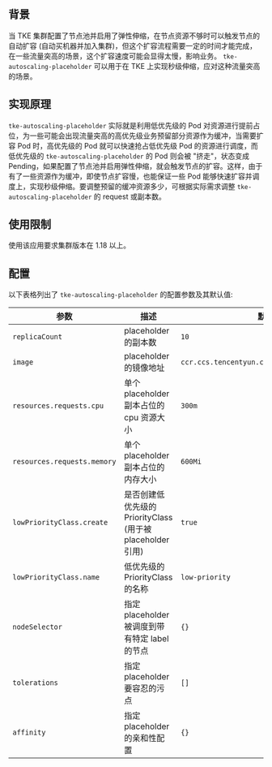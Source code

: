 ## 背景

当 TKE 集群配置了节点池并启用了弹性伸缩，在节点资源不够时可以触发节点的自动扩容 (自动买机器并加入集群)，但这个扩容流程需要一定的时间才能完成，在一些流量突高的场景，这个扩容速度可能会显得太慢，影响业务。 `tke-autoscaling-placeholder` 可以用于在 TKE 上实现秒级伸缩，应对这种流量突高的场景。

## 实现原理

`tke-autoscaling-placeholder` 实际就是利用低优先级的 Pod 对资源进行提前占位，为一些可能会出现流量突高的高优先级业务预留部分资源作为缓冲，当需要扩容 Pod 时，高优先级的 Pod 就可以快速抢占低优先级 Pod 的资源进行调度，而低优先级的 `tke-autoscaling-placeholder` 的 Pod 则会被 "挤走"，状态变成 Pending，如果配置了节点池并启用弹性伸缩，就会触发节点的扩容。这样，由于有了一些资源作为缓冲，即使节点扩容慢，也能保证一些 Pod 能够快速扩容并调度上，实现秒级伸缩。要调整预留的缓冲资源多少，可根据实际需求调整 `tke-autoscaling-placeholder` 的 request 或副本数。

## 使用限制

使用该应用要求集群版本在 1.18 以上。

## 配置

以下表格列出了 `tke-autoscaling-placeholder` 的配置参数及其默认值:

| 参数                        | 描述                                                       | 默认值                                        |
|-----------------------------|------------------------------------------------------------|-----------------------------------------------|
| `replicaCount`              | placeholder 的副本数                                       | `10`                                          |
| `image`                     | placeholder 的镜像地址                                     | `ccr.ccs.tencentyun.com/library/pause:latest` |
| `resources.requests.cpu`    | 单个 placeholder 副本占位的 cpu 资源大小                   | `300m`                                        |
| `resources.requests.memory` | 单个 placeholder 副本占位的内存大小                        | `600Mi`                                       |
| `lowPriorityClass.create`   | 是否创建低优先级的 PriorityClass (用于被 placeholder 引用) | `true`                                        |
| `lowPriorityClass.name`     | 低优先级的 PriorityClass 的名称                            | `low-priority`                                |
| `nodeSelector`              | 指定 placeholder 被调度到带有特定 label 的节点             | `{}`                                          |
| `tolerations`               | 指定 placeholder 要容忍的污点                              | `[]`                                          |
| `affinity`                  | 指定 placeholder 的亲和性配置                              | `{}`                                          |

